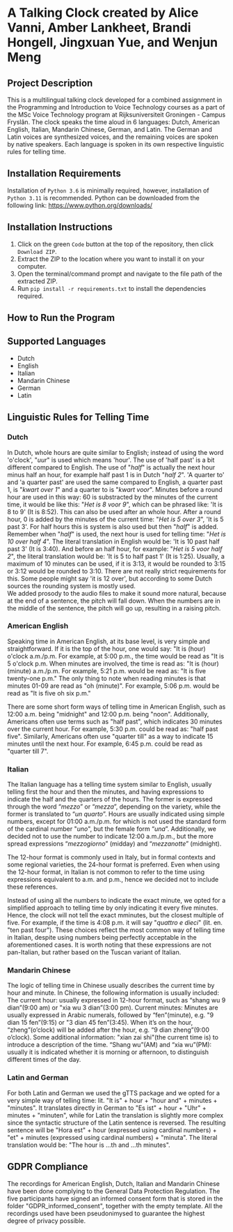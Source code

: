 # A Talking Clock created by Alice Vanni, Amber Lankheet, Brandi Hongell, Jingxuan Yue, and Wenjun Meng

## Project Description
This is a multilingual talking clock developed for a combined assignment in the Programming and Introduction to Voice Technology courses as a part of the MSc Voice Technology program at Rijksuniversiteit Groningen - Campus Fryslân. The clock speaks the time aloud in 6 languages: Dutch, American English, Italian, Mandarin Chinese, German, and Latin. The German and Latin voices are synthesized voices, and the remaining voices are spoken by native speakers. Each language is spoken in its own respective linguistic rules for telling time. 

## Installation Requirements
Installation of `Python 3.6` is minimally required, however, installation of `Python 3.11` is recommended. Python can be downloaded from the following link: https://www.python.org/downloads/

## Installation Instructions
1. Click on the green `Code` button at the top of the repository, then click `Download ZIP`.
2. Extract the ZIP to the location where you want to install it on your computer.
3. Open the terminal/command prompt and navigate to the file path of the extracted ZIP.
4. Run `pip install -r requirements.txt` to install the dependencies required.

## How to Run the Program

## Supported Languages
- Dutch
- English
- Italian
- Mandarin Chinese
- German
- Latin

## Linguistic Rules for Telling Time

### Dutch
In Dutch, whole hours are quite similar to English; instead of using the word 'o'clock', "*uur*" is used which means 'hour'. The use of 'half past' is a bit different compared to English. The use of "*half*" is actually the next hour minus half an hour, for example half past 1 is in Dutch "*half 2*".
'A quarter to' and 'a quarter past' are used the same compared to English, a quarter past 1, is "*kwart over 1*" and a quarter to is "*kwart voor*". 
Minutes before a round hour are used in this way: 60 is substracted by the minutes of the current time, it would be like this: "*Het is 8 voor 9*", which can be phrased like: 'It is 8 to 9' (It is 8:52). This can also be used after an whole hour. After a round hour, 0 is added by the minutes of the current time: "*Het is 5 over 3*", 'It is 5 past 3'. 
For half hours this is system is also used but then "*half*" is added. Remember when "*half*" is used, the next hour is used for telling time: "*Het is 10 over half 4*". The literal translation in English would be: 'It is 10 past half past 3' (It is 3:40). And before an half hour, for example: "*Het is 5 voor half 2*", the literal translation would be: 'It is 5 to half past 1' (It is 1:25). Usually, a maximum of 10 minutes can be used, if it is 3:13, it would be rounded to 3:15 or 3:12 would be rounded to 3:10. There are not really strict requirements for this. Some people might say 'it is 12 over', but according to some Dutch sources the rounding system is mostly used.   
We added prosody to the audio files to make it sound more natural, because at the end of a sentence, the pitch will fall down. When the numbers are in the middle of the sentence, the pitch will go up, resulting in a raising pitch.  




### American English
Speaking time in American English, at its base level, is very simple and straightforward. If it is the top of the hour, one would say: "It is (hour) o'clock a.m./p.m. For example, at 5:00 p.m., the time would be read as "It is 5 o'clock p.m. When minutes are involved, the time is read as: "It is (hour) (minute) a.m./p.m.  For example, 5:21 p.m. would be read as: "It is five twenty-one p.m." The only thing to note when reading minutes is that minutes 01-09 are read as "oh (minute)". For example, 5:06 p.m. would be read as "It is five oh six p.m."

There are some short form ways of telling time in American English, such as 12:00 a.m. being "midnight" and 12:00 p.m. being "noon". Additionally, Americans often use terms such as "half past", which indicates 30 minutes over the current hour. For example, 5:30 p.m. could be read as: "half past five". Similarly, Americans often use "quarter till" as a way to indicate 15 minutes until the next hour. For example, 6:45 p.m. could be read as "quarter till 7".

### Italian
The Italian language has a telling time system similar to English, usually telling first the hour and then the minutes, and having expressions to indicate the half and the quarters of the hours. The former is expressed through the word “*mezzo*” or “*mezza*”, depending on the variety, while the former is translated to “*un quarto*”. Hours are usually indicated using simple numbers, except for 01:00 a.m./p.m. for which is not used the standard form of the cardinal number "*uno*", but the female form “*una*”. Additionally, we decided not to use the number to indicate 12:00 a.m./p.m., but the more spread expressions “*mezzogiorno*” (midday) and “*mezzanotte*” (midnight).

The 12-hour format is commonly used in Italy, but in formal contexts and some regional varieties, the 24-hour format is preferred.
Even when using the 12-hour format, in Italian is not common to refer to the time using expressions equivalent to a.m. and p.m., hence we decided not to include these references.

Instead of using all the numbers to indicate the exact minute, we opted for a simplified approach to telling time by only indicating it every five minutes. Hence, the clock will not tell the exact mminutes, but the closest multiple of five. For example, if the time is 4:08 p.m. it will say "*quattro e dieci*" (lit. en. "ten past four").
These choices reflect the most common way of telling time in Italian, despite using numbers being perfectly acceptable in the aforementioned cases. It is worth noting that these expressions are not pan-Italian, but rather based on the Tuscan variant of Italian.

### Mandarin Chinese
The logic of telling time in Chinese usually describes the current time by hour and minute. In Chinese, the following information is usually included:
The current hour: usually expressed in 12-hour format, such as “shang wu 9 dian”(9:00 am) or "xia wu 3 dian”(3:00 pm).
Current minutes: Minutes are usually expressed in Arabic numerals, followed by “fen”(minute), e.g. "9 dian 15 fen”(9:15) or "3 dian 45 fen”(3:45). When it’s on the hour, “zheng”(o’clock) will be added after the hour, e.g. “9 dian zheng”(9:00 o’clock).
Some additional information:  "xian zai shi"(the current time is) to introduce a description of the time. “Shang wu”(AM) and “xia wu”(PM): usually it is indicated whether it is morning or afternoon, to distinguish different times of the day.

### Latin and German
For both Latin and German we used the gTTS package and we opted for a very simple way of telling time: lit. "It is" + hour + "hour and" + minutes + "minutes". It translates directly in German to "Es ist" + hour + "Uhr" + minutes + "minuten", while for Latin the translation is slightly more complex since the syntactic structure of the Latin sentence is reversed. The resulting sentence will be "Hora est" + hour (expressed using cardinal numbers) + "et" + minutes (expressed using cardinal numbers) + "minuta". The literal translation would be: "The hour is ...th and ...th minutes".

## GDPR Compliance
The recordings for American English, Dutch, Italian and Mandarin Chinese have been done complying to the General Data Protection Regulation. The five participants have signed an informed consent form that is stored in the folder "GDPR_informed_consent", together with the empty template. All the recordings used have been pseudonimysed to guarantee the highest degree of privacy possible.
